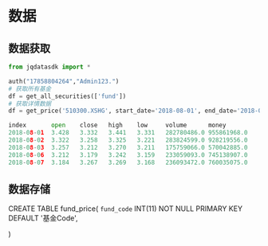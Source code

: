 # 数据

## 数据获取
```python
from jqdatasdk import *

auth("17858804264","Admin123.")
# 获取所有基金
df = get_all_securities(['fund'])
# 获取详情数据
df = get_price('510300.XSHG', start_date='2018-08-01', end_date='2018-09-01', frequency='daily')

index       open	close	high	low	    volume	    money
2018-08-01	3.428	3.332	3.441	3.331	282780486.0	955861968.0
2018-08-02	3.322	3.258	3.325	3.221	283824599.0	928219556.0
2018-08-03	3.257	3.212	3.270	3.211	175759066.0	570042885.0
2018-08-06	3.212	3.179	3.242	3.159	233059093.0	745138907.0
2018-08-07	3.184	3.267	3.269	3.168	236093472.0	760035075.0
```

## 数据存储

CREATE TABLE fund_price(
    `fund_code` INT(11) NOT NULL PRIMARY KEY DEFAULT '基金Code',
    
)


